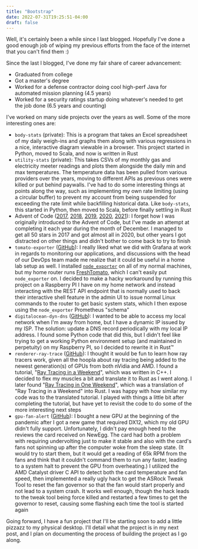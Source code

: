 ```yaml
---
title: "Bootstrap"
date: 2022-07-31T19:25:51-04:00
draft: false
---
```


Well, it's certainly been a while since I last blogged.  Hopefully I've done a good enough job of
wiping my previous efforts from the face of the internet that you can't find them :)

Since the last I blogged, I've done my fair share of career advancement:

* Graduated from college
* Got a master's degree
* Worked for a defense contractor doing cool high-perf Java for automated mission planning (4.5 
  years)
* Worked for a security ratings startup doing whatever's needed to get the job done (6.5 years and 
  counting)

I've worked on many side projects over the years as well.  Some of the more interesting ones are:

* `body-stats` (private): This is a program that takes an Excel spreadsheet of my daily weigh-ins and graphs
  them along with various regressions in a nice, interactive diagram viewable in a browser.  This
  project started in Python, moved to Scala, and now is written in Rust
* `utility-stats` (private): This takes CSVs of my monthly gas and electricity meeter readings and plots them
  alongside the daily min and max temperatures.  The temperature data has been pulled from various
  providers over the years, moving to different APIs as previous ones were killed or put behind
  paywalls.  I've had to do some interesting things at points along the way, such as implementing
  my own rate limiting (using a circular buffer) to prevent my account from being suspended for
  exceeding the rate limit while backfilling historical data.  Like `body-stats`, this started in Python, then moved to Scala, before finally settling in Rust
* Advent of Code ([2017](https://github.com/frohman04/advent-2017), 
  [2018](https://github.com/frohman04/advent-2018), 
  [2019](https://github.com/frohman04/advent-2019), 
  [2020](https://github.com/frohman04/advent-2020), 
  [2021](https://github.com/frohman04/advent-2021)): I forget how I was originally introduced to the
  Advent of Code, but I've made an attempt at completing it each year during the month of December.
  I managed to get all 50 stars in 2017 and got almost all in 2020, but other years I got distracted
  on other things and didn't bother to come back to try to finish
* `tomato-exporter` ([GitHub](https://github.com/frohman04/tomato-exporter)): I really liked what
  we did with Grafana at work in regards to monitoring our applications, and discussions with
  the head of our DevOps team made me realize that it could be useful in a home lab setup as well.
  I installed [`node_exporter`](https://github.com/prometheus/node_exporter) on all of my normal
  machines, but my home router runs [FreshTomato](https://freshtomato.org/), which I can't easily
  put `node_exporter` on.  I decided to make a hacky workaround by running this project on a 
  Raspberry PI I have on my home network and instead interacting with the REST API endpoint that is
  normally used to back their interactive shell feature in the admin UI to issue normal Linux 
  commands to the router to get basic system stats, which I then expose using the 
  `node_exporter` Prometheus "schema"
* `digitalocean-dyn-dns` ([GitHub](https://github.com/frohman04/digitalocean-dyn-dns)): I wanted to
  be able to access my local network when I'm away from home, but I have a dynamic IP issued by my
  ISP.  The solution: update a DNS record periodically with my local IP address.  I found some
  Python code that did this, but I didn't feel like trying to get a working Python environment
  setup (and maintained in perpetuity) on my Raspberry PI, so I decided to rewrite it in Rust™
* `renderer-ray-trace` ([GitHub](https://github.com/frohman04/renderer-ray-trace)): I thought it
  would be fun to learn how ray tracers work, given all the hoopla about ray tracing being added to
  the newest generation(s) of GPUs from both nVidia and AMD.  I found a tutorial, 
  "[Ray Tracing in a Weekend](https://www.realtimerendering.com/raytracing/Ray%20Tracing%20in%20a%20Weekend.pdf)",
  which was written in C++.  I decided to flex my muscles a bit and translate it to Rust as I went
  along.  I later found 
  "[Ray Tracing in One Weekend](https://misterdanb.github.io/raytracinginrust/)", which was a 
  translation of "Ray Tracing in a Weekend" into Rust.  I was happy with how similar my code was to
  the translated tutorial.  I played with things a little bit after completing the tutorial, but
  have yet to revisit the code to do some of the more interesting next steps
* `gpu-fan-alert` ([GitHub](https://github.com/frohman04/gpu-fan-alert)): I bought a new GPU at the
  beginning of the pandemic after I got a new game that required DX12, which my old GPU didn't
  fully support.  Unfortunately, I didn't pay enough heed to the reviews the card received on 
  NewEgg.  The card had both a problem with requiring undervolting just to make it stable and also
  with the card's fans not spinning up after the computer woke from the sleep state.  (It would try
  to start them, but it would get a reading of 65k RPM from the fans and think that it couldn't 
  command them to run any faster, leading to a system halt to prevent the GPU from overheating.)  I
  utilized the AMD Catalyst driver C API to detect both the card temperature and fan speed, then
  implemented a really ugly hack to get the ASRock Tweak Tool to reset the fan governor so that the
  fan would start properly and not lead to a system crash.  It works well enough, though the hack
  leads to the tweak tool being force killed and restarted a few times to get the governor to reset,
  causing some flashing each time the tool is started again

Going forward, I have a fun project that I'll be starting soon to add a little pizzazz to my 
physical desktop.  I'll detail what the project is in my next post, and I plan on documenting the 
process of building the project as I go along.
